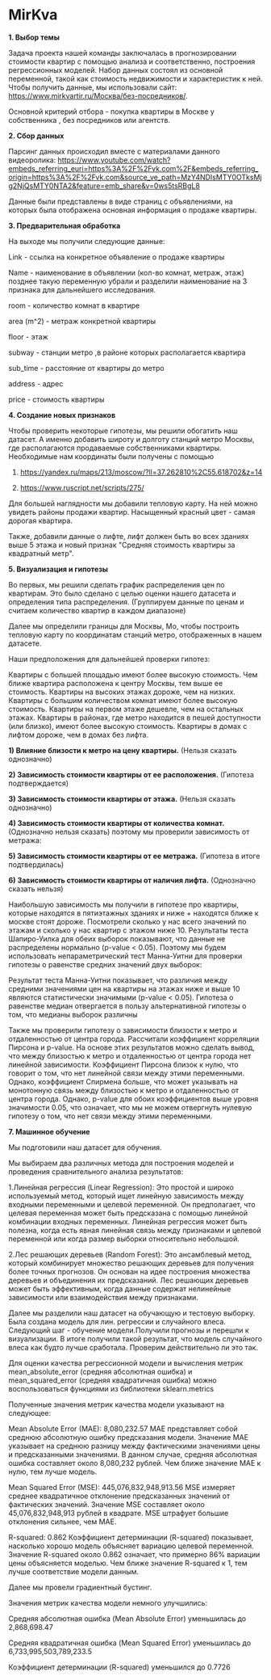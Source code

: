 # MirKva
__1. Выбор темы__

Задача проекта нашей команды заключалась в прогнозировании стоимости квартир с помощью анализа и соответственно, построения регрессионных моделей. 
Набор данных состоял из основной переменной, такой как стоимость недвижимости и характеристик к ней.
Чтобы получить данные, мы использовали сайт: https://www.mirkvartir.ru/Москва/без-посредников/.

Основной критерий отбора - покупка квартиры в Москве у собственника , без посредников или агентств.

__2. Сбор данных__

Парсинг данных происходил вместе с материалами данного видеоролика: https://www.youtube.com/watch?embeds_referring_euri=https%3A%2F%2Fvk.com%2F&embeds_referring_origin=https%3A%2F%2Fvk.com&source_ve_path=MzY4NDIsMTY0OTksMjg2NjQsMTY0NTA2&feature=emb_share&v=0ws5tsRBgL8

Данные были представлены в виде страниц с объявлениями, на которых была отображена основная информация о продаже квартиры.

__3. Предварительная обработка__

На выходе мы получили следующие данные:

Link - ссылка на конкретное объявление о продаже квартиры

Name - наименование в объявлении (кол-во комнат, метраж, этаж) позднее такую переменную убрали и разделили наименование на 3 признака для дальнейшего исследования.

room - количество комнат в квартире

area (m^2) - метраж конкретной квартиры

floor - этаж

subway - станции метро ,в районе которых располагается квартира

sub_time - расстояние от квартиры до метро

address - адрес

price - стоимость квартиры



__4. Создание новых признаков__

Чтобы проверить некоторые гипотезы, мы решили обогатить наш датасет. А именно добавить широту и долготу станций метро Москвы, где располагаются продаваемые собственниками квартиры. Необходимые нам координаты были получены с помощью

1) https://yandex.ru/maps/213/moscow/?ll=37.262810%2C55.618702&z=14

2) https://www.ruscript.net/scripts/275/

Для большей наглядности мы добавили тепловую карту. На ней можно увидеть районы продажи квартир. Насыщенный красный цвет - самая дорогая квартира.

Также, добавили данные о лифте, лифт должен быть во всех зданиях выше 5 этажа и новый признак "Средняя стоимость квартиры за квадратный метр".


__5. Визуализация и гипотезы__

Во первых, мы решили сделать график распределения цен по квартирам. Это было сделано с целью оценки нашего датасета и определения типа распределения.
(Группируем данные по ценам и считаем количество квартир в каждом диапазоне)

Далее мы определили границы для Москвы, Мо, чтобы построить тепловую карту по координатам станций метро, отображенных в нашем датасете.

Наши предположения для дальнейшей проверки гипотез:

Квартиры с большей площадью имеют более высокую стоимость.
Чем ближе квартира расположена к центру Москвы, тем выше ее стоимость.
Квартиры на высоких этажах дороже, чем на низких.
Квартиры с большим количеством комнат имеют более высокую стоимость.
Квартиры на первом этаже дешевле, чем на остальных этажах.
Квартиры в районах, где метро находится в пешей доступности (или близко), имеют более высокую стоимость.
Квартиры в домах с лифтом дороже, чем в домах без лифта.

__1) Влияние близости к метро на цену квартиры.__ (Нельзя сказать однозначно)

__2) Зависимость стоимости квартиры от ее расположения.__ (Гипотеза подтверждается)

__3) Зависимость стоимости квартиры от этажа.__ (Нельзя сказать однозначно)

__4) Зависимость стоимости квартиры от количества комнат.__ (Однозначно нельзя сказать)
поэтому мы проверили зависимость от метража:

__5) Зависимость стоимости квартиры от ее метража.__ (Гипотеза в итоге подтвердилась)

__6) Зависимость стоимости квартиры от наличия лифта.__ (Однозначно сказать нельзя)

Наибольшую зависимость мы получили в гипотезе про квартиры, которые находятся в пятиэтажных зданиях и ниже + находятся ближе к москве стоят дороже. 
Посмотрели сколько у нас всего значений по этажам и сколько у нас квартир с этажом ниже 10.
Результаты теста Шапиро-Уилка для обеих выборок показывают, что данные не распределены нормально (p-value < 0.05). Поэтому мы будем использовать непараметрический тест Манна-Уитни для проверки гипотезы о равенстве средних значений двух выборок:

Результат теста Манна-Уитни показывает, что различия между средними значениями цен на квартиры на этажах ниже и выше 10 являются статистически значимыми (p-value < 0.05). Гипотеза о равенстве медиан отвергается в пользу альтернативной гипотезы о том, что медианы выборок различны

Также мы проверили гипотезу о зависимости близости к метро и отдаленностью от центра города. Рассчитали коэффициент корреляции Пирсона и p-value.
На основе этих результатов можно сделать вывод, что между близостью к метро и отдаленностью от центра города нет линейной зависимости. Коэффициент Пирсона близок к нулю, что говорит о том, что нет линейной связи между этими переменными. Однако, коэффициент Спирмена больше, что может указывать на монотонную связь между близостью к метро и отдаленностью от центра города. Однако, p-value для обоих коэффициентов выше уровня значимости 0.05, что означает, что мы не можем отвергнуть нулевую гипотезу о том, что нет связи между этими переменными.

__7. Машинное обучение__

Мы подготовили наш датасет для обучения.

Мы выбираем два различных метода для построения моделей и проведения сравнительного анализа результатов:

1.Линейная регрессия (Linear Regression): Это простой и широко используемый метод, который ищет линейную зависимость между входными переменными и целевой переменной. Он предполагает, что целевая переменная может быть предсказана с помощью линейной комбинации входных переменных. Линейная регрессия может быть полезна, когда есть явная линейная связь между признаками и целевой переменной или когда размер выборки относительно небольшой.

2.Лес решающих деревьев (Random Forest): Это ансамблевый метод, который комбинирует множество решающих деревьев для получения более точных прогнозов. Он основан на идее построения множества деревьев и объединения их предсказаний. Лес решающих деревьев может быть эффективным, когда данные содержат нелинейные зависимости или взаимодействия между признаками.

Далее мы разделили наш датасет на обучающую и тестовую выборку. Была создана модель для лин. регрессии и случайного влеса. Следующий шаг - обучение модели.Получили прогнозы и перешли к визуализации. 
В итоге получили такой результат, что модель случайного влеса как будто лучше сработала. Проверим действительно ли это так.

Для оценки качества регрессионной модели и вычисления метрик mean_absolute_error (средняя абсолютная ошибка) и mean_squared_error (средняя квадратичная ошибка) можно воспользоваться функциями из библиотеки sklearn.metrics

Полученные значения метрик качества модели указывают на следующее:

Mean Absolute Error (MAE): 8,080,232.57 MAE представляет собой среднюю абсолютную ошибку предсказания модели. Значение MAE указывает на среднюю разницу между фактическими значениями цены и предсказанными значениями. В данном случае, средняя абсолютная ошибка составляет около 8,080,232 рублей. Чем ближе значение MAE к нулю, тем лучше модель.

Mean Squared Error (MSE): 445,076,832,948,913.56 MSE измеряет среднее квадратичное отклонение предсказанных значений от фактических значений. Значение MSE составляет около 45,076,832,948,913 рублей в квадрате. MSE штрафует большие отклонения сильнее, чем MAE.

R-squared: 0.862 Коэффициент детерминации (R-squared) показывает, насколько хорошо модель объясняет вариацию целевой переменной. Значение R-squared около 0.862 означает, что примерно 86% вариации цены объясняется моделью. Чем ближе значение R-squared к 1, тем лучше соответствие модели данным.

Далее мы провели градиентный бустинг. 

Значения метрик качества модели немного улучшились:

Средняя абсолютная ошибка (Mean Absolute Error) уменьшилась до 2,868,698.47

Средняя квадратичная ошибка (Mean Squared Error) уменьшилась до 6,733,995,503,789,233.5

Коэффициент детерминации (R-squared) уменьшился до 0.7726




